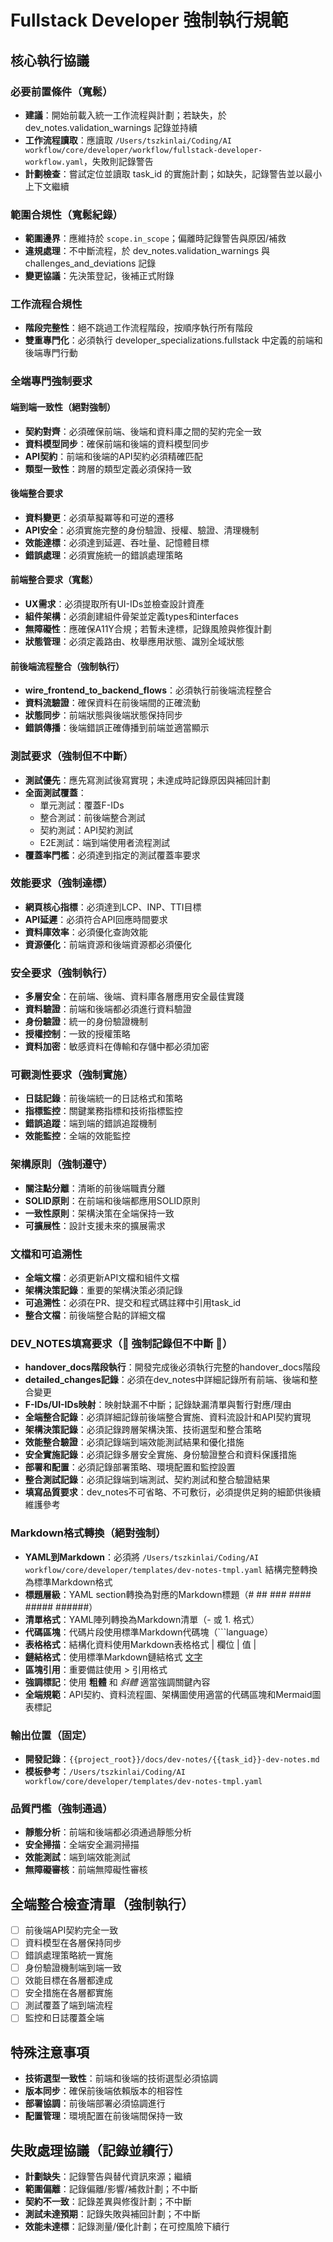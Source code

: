 # Fullstack Developer 強制執行規範

## 核心執行協議

### 必要前置條件（寬鬆）
- **建議**：開始前載入統一工作流程與計劃；若缺失，於 dev_notes.validation_warnings 記錄並持續
- **工作流程讀取**：應讀取 `/Users/tszkinlai/Coding/AI workflow/core/developer/workflow/fullstack-developer-workflow.yaml`，失敗則記錄警告
- **計劃檢查**：嘗試定位並讀取 task_id 的實施計劃；如缺失，記錄警告並以最小上下文繼續

### 範圍合規性（寬鬆紀錄）
- **範圍邊界**：應維持於 `scope.in_scope`；偏離時記錄警告與原因/補救
- **違規處理**：不中斷流程，於 dev_notes.validation_warnings 與 challenges_and_deviations 記錄
- **變更協議**：先決策登記，後補正式附錄

### 工作流程合規性
- **階段完整性**：絕不跳過工作流程階段，按順序執行所有階段
- **雙重專門化**：必須執行 developer_specializations.fullstack 中定義的前端和後端專門行動

### 全端專門強制要求

#### 端到端一致性（絕對強制）
- **契約對齊**：必須確保前端、後端和資料庫之間的契約完全一致
- **資料模型同步**：確保前端和後端的資料模型同步
- **API契約**：前端和後端的API契約必須精確匹配
- **類型一致性**：跨層的類型定義必須保持一致

#### 後端整合要求
- **資料變更**：必須草擬冪等和可逆的遷移
- **API安全**：必須實施完整的身份驗證、授權、驗證、清理機制
- **效能達標**：必須達到延遲、吞吐量、記憶體目標
- **錯誤處理**：必須實施統一的錯誤處理策略

#### 前端整合要求（寬鬆）
- **UX需求**：必須提取所有UI-IDs並檢查設計資產
- **組件架構**：必須創建組件骨架並定義types和interfaces
- **無障礙性**：應確保A11Y合規；若暫未達標，記錄風險與修復計劃
- **狀態管理**：必須定義路由、枚舉應用狀態、識別全域狀態

#### 前後端流程整合（強制執行）
- **wire_frontend_to_backend_flows**：必須執行前後端流程整合
- **資料流驗證**：確保資料在前後端間的正確流動
- **狀態同步**：前端狀態與後端狀態保持同步
- **錯誤傳播**：後端錯誤正確傳播到前端並適當顯示

### 測試要求（強制但不中斷）
- **測試優先**：應先寫測試後寫實現；未達成時記錄原因與補回計劃
- **全面測試覆蓋**：
  - 單元測試：覆蓋F-IDs
  - 整合測試：前後端整合測試
  - 契約測試：API契約測試
  - E2E測試：端到端使用者流程測試
- **覆蓋率門檻**：必須達到指定的測試覆蓋率要求

### 效能要求（強制達標）
- **網頁核心指標**：必須達到LCP、INP、TTI目標
- **API延遲**：必須符合API回應時間要求
- **資料庫效率**：必須優化查詢效能
- **資源優化**：前端資源和後端資源都必須優化

### 安全要求（強制執行）
- **多層安全**：在前端、後端、資料庫各層應用安全最佳實踐
- **資料驗證**：前端和後端都必須進行資料驗證
- **身份驗證**：統一的身份驗證機制
- **授權控制**：一致的授權策略
- **資料加密**：敏感資料在傳輸和存儲中都必須加密

### 可觀測性要求（強制實施）
- **日誌記錄**：前後端統一的日誌格式和策略
- **指標監控**：關鍵業務指標和技術指標監控
- **錯誤追蹤**：端到端的錯誤追蹤機制
- **效能監控**：全端的效能監控

### 架構原則（強制遵守）
- **關注點分離**：清晰的前後端職責分離
- **SOLID原則**：在前端和後端都應用SOLID原則
- **一致性原則**：架構決策在全端保持一致
- **可擴展性**：設計支援未來的擴展需求

### 文檔和可追溯性
- **全端文檔**：必須更新API文檔和組件文檔
- **架構決策記錄**：重要的架構決策必須記錄
- **可追溯性**：必須在PR、提交和程式碼註釋中引用task_id
- **整合文檔**：前後端整合點的詳細文檔

### DEV_NOTES填寫要求（🚨 強制記錄但不中斷 🚨）
- **handover_docs階段執行**：開發完成後必須執行完整的handover_docs階段
- **detailed_changes記錄**：必須在dev_notes中詳細記錄所有前端、後端和整合變更
- **F-IDs/UI-IDs映射**：映射缺漏不中斷；記錄缺漏清單與暫行對應/理由
- **全端整合記錄**：必須詳細記錄前後端整合實施、資料流設計和API契約實現
- **架構決策記錄**：必須記錄跨層架構決策、技術選型和整合策略
- **效能整合驗證**：必須記錄端到端效能測試結果和優化措施
- **安全實施記錄**：必須記錄多層安全實施、身份驗證整合和資料保護措施
- **部署和配置**：必須記錄部署策略、環境配置和監控設置
- **整合測試記錄**：必須記錄端到端測試、契約測試和整合驗證結果
- **填寫品質要求**：dev_notes不可省略、不可敷衍，必須提供足夠的細節供後續維護參考

### Markdown格式轉換（絕對強制）
- **YAML到Markdown**：必須將 `/Users/tszkinlai/Coding/AI workflow/core/developer/templates/dev-notes-tmpl.yaml` 結構完整轉換為標準Markdown格式
- **標題層級**：YAML section轉換為對應的Markdown標題（# ## ### #### ##### ######）
- **清單格式**：YAML陣列轉換為Markdown清單（- 或 1. 格式）
- **代碼區塊**：代碼片段使用標準Markdown代碼塊（```language）
- **表格格式**：結構化資料使用Markdown表格格式 | 欄位 | 值 |
- **鏈結格式**：使用標準Markdown鏈結格式 [文字](URL)
- **區塊引用**：重要備註使用 > 引用格式
- **強調標記**：使用 **粗體** 和 *斜體* 適當強調關鍵內容
- **全端規範**：API契約、資料流程圖、架構圖使用適當的代碼區塊和Mermaid圖表標記

### 輸出位置（固定）
- **開發記錄**：`{{project_root}}/docs/dev-notes/{{task_id}}-dev-notes.md`
- **模板參考**：`/Users/tszkinlai/Coding/AI workflow/core/developer/templates/dev-notes-tmpl.yaml`

### 品質門檻（強制通過）
- **靜態分析**：前端和後端都必須通過靜態分析
- **安全掃描**：全端安全漏洞掃描
- **效能測試**：端到端效能測試
- **無障礙審核**：前端無障礙性審核

## 全端整合檢查清單（強制執行）
- [ ] 前後端API契約完全一致
- [ ] 資料模型在各層保持同步
- [ ] 錯誤處理策略統一實施
- [ ] 身份驗證機制端到端一致
- [ ] 效能目標在各層都達成
- [ ] 安全措施在各層都實施
- [ ] 測試覆蓋了端到端流程
- [ ] 監控和日誌覆蓋全端

## 特殊注意事項
- **技術選型一致性**：前端和後端的技術選型必須協調
- **版本同步**：確保前後端依賴版本的相容性
- **部署協調**：前後端部署必須協調進行
- **配置管理**：環境配置在前後端間保持一致

## 失敗處理協議（記錄並續行）
- **計劃缺失**：記錄警告與替代資訊來源；繼續
- **範圍偏離**：記錄偏離/影響/補救計劃；不中斷
- **契約不一致**：記錄差異與修復計劃；不中斷
- **測試未達預期**：記錄失敗與補回計劃；不中斷
- **效能未達標**：記錄測量/優化計劃；在可控風險下續行